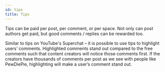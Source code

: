 ```yaml
---
id: tips
title: Tips
---
```


Tips can be paid per post, per comment, or per space. Not only can post authors get paid, but
good comments / replies can be rewarded too.

Similar to tips on YouTube's Superchat – it is possible to use tips to highlight users’ comments.
Highlighted comments stand out compared to the free comments such that content creators will
notice those comments first. If the creators have thousands of comments per post as we see
with people like PewDiePie, highlighting will make a user’s comment stand out.